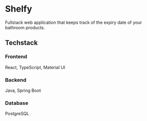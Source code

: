 # Shelfy
 Fullstack web application that keeps track of the expiry date of your bathroom products.
## Techstack
### Frontend
React, TypeScript, Material UI
### Backend
Java, Spring Boot
### Database
PostgreSQL
